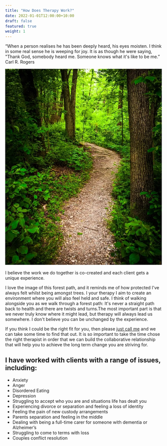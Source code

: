 ```yaml
---
title: "How Does Therapy Work?"
date: 2022-01-01T12:00:00+10:00
draft: false
featured: true
weight: 1
---
```


“When a person realises he has been deeply heard, his eyes moisten. I think in some real sense he is weeping for joy. It is as though he were saying, "Thank God, somebody heard me. Someone knows what it's like to be me.” Carl R. Rogers

![Forest Path](/images/therapy-forest-path.webp)

I believe the work we do together is co-created and each client gets a unique experience.

I love the image of this forest path,  and it reminds me of how protected I've always felt whilst being amongst trees. I your therapy I aim to create an environment where you will also feel held and safe. I think of walking alongside you as we walk through a forest path: It's never a straight path back to health and there are twists and turns.The most important part is that we never truly know where it might lead, but therapy will always lead us somewhere. I don't believe you can be unchanged by the experience.

If you think I could be the right fit for you, then please [just call me](/contact) and we can take some time to find that out. It is so important to take the time chose the right therapist in order that we can build the collaborative relationship that will help you to achieve the long term change you are striving for.

## I have worked with clients with a range of issues, including:
- Anxiety
- Anger
- Disordered Eating
- Depression
- Struggling to accept who you are and situations life has dealt you
- Experiencing divorce or separation and feeling a loss of identity
- Feeling the pain of new custody arrangements
- Parents separation and feeling in the middle
- Dealing with being a full-time carer for someone with dementia or Alzheimer’s
- Struggling to come to terms with loss
- Couples conflict resolution